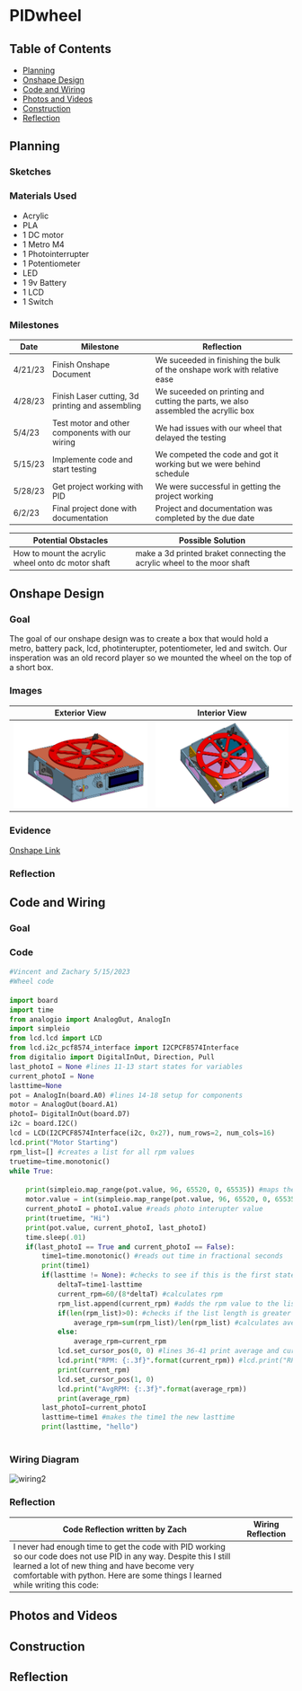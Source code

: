 # PIDwheel
## Table of Contents
* [Planning](#planning)
* [Onshape Design](#onshape-design)
* [Code and Wiring](#code-and-wiring)
* [Photos and Videos](#photos-and-videos)
* [Construction](#construction)
* [Reflection](#reflection)
## Planning
### Sketches
### Materials Used

+ Acrylic
+ PLA
+ 1 DC motor
+ 1 Metro M4
+ 1 Photointerrupter
+ 1 Potentiometer
+ LED
+ 1 9v Battery
+ 1 LCD 
+ 1 Switch

### Milestones

| Date | Milestone | Reflection |
| ------ | ------ | ------ |
| 4/21/23 | Finish Onshape Document | We suceeded in finishing the bulk of the onshape work with relative ease |
| 4/28/23 | Finish Laser cutting, 3d printing and assembling | We suceeded on printing and cutting the parts, we also assembled the acryllic box|
| 5/4/23 | Test motor and other components with our wiring | We had issues with our wheel that delayed the testing |
| 5/15/23 | Implemente code and start testing | We competed the code and got it working but we were behind schedule |
| 5/28/23 | Get project working with PID | We were successful in getting the project working |
| 6/2/23 | Final project done with documentation | Project and documentation was completed by the due date |

| **Potential Obstacles** | **Possible Solution** |
| ------ | ------ |
| How to mount the acrylic wheel onto dc motor shaft | make a 3d printed braket connecting the acrylic wheel to the moor shaft |

## Onshape Design
### Goal 
The goal of our onshape design was to create a box that would hold a metro, battery pack, lcd, photinterupter, potentiometer, led and switch. Our insperation was an old record player so we mounted the wheel on the top of a short box. 
### Images
| Exterior View | Interior View |
| ----- | ------ |
| <img src="https://github.com/vmanka25/PIDwheel/blob/main/Media/Assembly%202.png?raw=true" alt="wiring2" style="width:400px;"> | <img src="https://github.com/vmanka25/PIDwheel/blob/main/Media/Assembly%202%20(1).png?raw=true" alt="wiring2" style="width:400px;"> |

### Evidence
[Onshape Link](https://cvilleschools.onshape.com/documents/e3e9160c74c2f05d611e2350/w/8f77f1dc3328ca2505c3c685/e/943fa50f182a6ab5cfa60442?renderMode=0&uiState=64515a94813904144c09a155)
### Reflection




## Code and Wiring
### Goal
### Code
``` python
#Vincent and Zachary 5/15/2023
#Wheel code 

import board
import time
from analogio import AnalogOut, AnalogIn
import simpleio
from lcd.lcd import LCD
from lcd.i2c_pcf8574_interface import I2CPCF8574Interface
from digitalio import DigitalInOut, Direction, Pull
last_photoI = None #lines 11-13 start states for variables
current_photoI = None
lasttime=None
pot = AnalogIn(board.A0) #lines 14-18 setup for components
motor = AnalogOut(board.A1)
photoI= DigitalInOut(board.D7) 
i2c = board.I2C()
lcd = LCD(I2CPCF8574Interface(i2c, 0x27), num_rows=2, num_cols=16)
lcd.print("Motor Starting")
rpm_list=[] #creates a list for all rpm values
truetime=time.monotonic()
while True:
    
    print(simpleio.map_range(pot.value, 96, 65520, 0, 65535)) #maps the motor value to the pot value
    motor.value = int(simpleio.map_range(pot.value, 96, 65520, 0, 65535)) 
    current_photoI = photoI.value #reads photo interupter value
    print(truetime, "Hi")
    print(pot.value, current_photoI, last_photoI)
    time.sleep(.01)
    if(last_photoI == True and current_photoI == False):
        time1=time.monotonic() #reads out time in fractional seconds
        print(time1)
        if(lasttime != None): #checks to see if this is the first state change of the photointerupter
            deltaT=time1-lasttime
            current_rpm=60/(8*deltaT) #calculates rpm
            rpm_list.append(current_rpm) #adds the rpm value to the list
            if(len(rpm_list)>0): #checks if the list length is greater than 0 to avoid dividing by 0
                average_rpm=sum(rpm_list)/len(rpm_list) #calculates average rpm
            else:
                average_rpm=current_rpm
            lcd.set_cursor_pos(0, 0) #lines 36-41 print average and current rpm on the LCD
            lcd.print("RPM: {:.3f}".format(current_rpm)) #lcd.print("RPM: {}".format(int(current_rpm)))
            print(current_rpm)
            lcd.set_cursor_pos(1, 0)
            lcd.print("AvgRPM: {:.3f}".format(average_rpm))
            print(average_rpm)
        last_photoI=current_photoI
        lasttime=time1 #makes the time1 the new lasttime
        print(lasttime, "hello")
            
```
### Wiring Diagram
<img src="https://user-images.githubusercontent.com/71350243/236315095-ca4b90ab-fd54-43c9-aba5-c2049de8e78e.png" alt="wiring2" style="width:318px;">

### Reflection
| Code Reflection written by Zach | Wiring Reflection |
| ------ | ------ |
| I never had enough time to get the code with PID working so our code does not use PID in any way. Despite this I still learned a lot of new thing and have become very comfortable with python. Here are some things I learned while writing this code:

## Photos and Videos

## Construction

## Reflection

